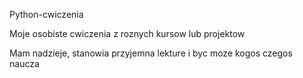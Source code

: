 Python-cwiczenia

Moje osobiste cwiczenia z roznych kursow lub projektow

Mam nadzieje, stanowia przyjemna lekture i byc moze kogos czegos naucza
